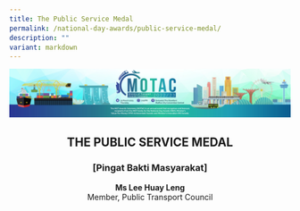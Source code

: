 ```yaml
---
title: The Public Service Medal
permalink: /national-day-awards/public-service-medal/
description: ""
variant: markdown
---
```

![](/images/hero.png)

<center>
  <h2>THE PUBLIC SERVICE MEDAL</h2>
  <h3>[Pingat Bakti Masyarakat]</h3>
</center>
<center>
  <p>
    <b>Ms Lee Huay Leng</b>
    <br>Member, Public Transport Council
  </p>
</center>